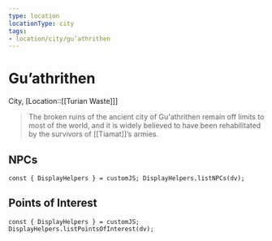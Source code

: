 ```yaml
---
type: location
locationType: city
tags: 
- location/city/gu’athrithen
---
```


# Gu’athrithen
City, [Location::[[Turian Waste]]]

> The broken ruins of the ancient city of Gu'athrithen remain off limits to most of the world, and it is widely believed to have been rehabilitated by the survivors of [[Tiamat]]’s armies.



## NPCs
```dataviewjs
const { DisplayHelpers } = customJS; DisplayHelpers.listNPCs(dv);
```

## Points of Interest
```dataviewjs
const { DisplayHelpers } = customJS; DisplayHelpers.listPointsOfInterest(dv);
```
